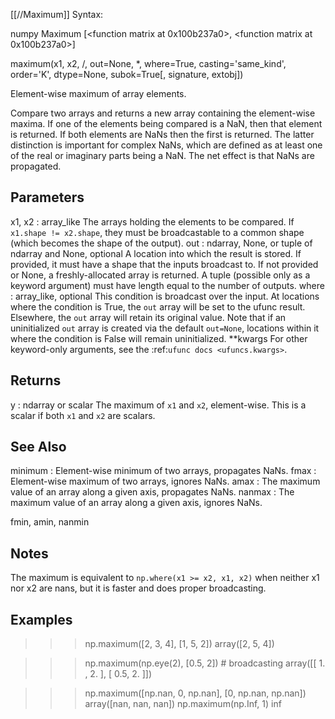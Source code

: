 [[//Maximum]]
Syntax:

  numpy Maximum [<function matrix at 0x100b237a0>, <function matrix at 0x100b237a0>]

maximum(x1, x2, /, out=None, *, where=True, casting='same_kind', order='K', dtype=None, subok=True[, signature, extobj])

Element-wise maximum of array elements.

Compare two arrays and returns a new array containing the element-wise
maxima. If one of the elements being compared is a NaN, then that
element is returned. If both elements are NaNs then the first is
returned. The latter distinction is important for complex NaNs, which
are defined as at least one of the real or imaginary parts being a NaN.
The net effect is that NaNs are propagated.

Parameters
----------
x1, x2 : array_like
    The arrays holding the elements to be compared.
    If ``x1.shape != x2.shape``, they must be broadcastable to a common
    shape (which becomes the shape of the output).
out : ndarray, None, or tuple of ndarray and None, optional
    A location into which the result is stored. If provided, it must have
    a shape that the inputs broadcast to. If not provided or None,
    a freshly-allocated array is returned. A tuple (possible only as a
    keyword argument) must have length equal to the number of outputs.
where : array_like, optional
    This condition is broadcast over the input. At locations where the
    condition is True, the `out` array will be set to the ufunc result.
    Elsewhere, the `out` array will retain its original value.
    Note that if an uninitialized `out` array is created via the default
    ``out=None``, locations within it where the condition is False will
    remain uninitialized.
**kwargs
    For other keyword-only arguments, see the
    :ref:`ufunc docs <ufuncs.kwargs>`.

Returns
-------
y : ndarray or scalar
    The maximum of `x1` and `x2`, element-wise.
    This is a scalar if both `x1` and `x2` are scalars.

See Also
--------
minimum :
    Element-wise minimum of two arrays, propagates NaNs.
fmax :
    Element-wise maximum of two arrays, ignores NaNs.
amax :
    The maximum value of an array along a given axis, propagates NaNs.
nanmax :
    The maximum value of an array along a given axis, ignores NaNs.

fmin, amin, nanmin

Notes
-----
The maximum is equivalent to ``np.where(x1 >= x2, x1, x2)`` when
neither x1 nor x2 are nans, but it is faster and does proper
broadcasting.

Examples
--------
>>> np.maximum([2, 3, 4], [1, 5, 2])
array([2, 5, 4])

>>> np.maximum(np.eye(2), [0.5, 2]) # broadcasting
array([[ 1. ,  2. ],
       [ 0.5,  2. ]])

>>> np.maximum([np.nan, 0, np.nan], [0, np.nan, np.nan])
array([nan, nan, nan])
>>> np.maximum(np.Inf, 1)
inf